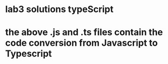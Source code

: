 #  lab3 solutions typeScript
# the above .js and .ts files contain the     code conversion from Javascript to     Typescript